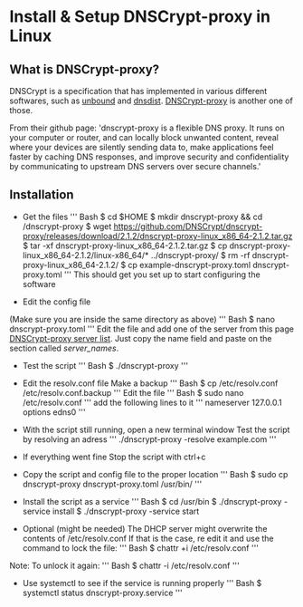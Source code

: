 # Install & Setup DNSCrypt-proxy in Linux

## What is DNSCrypt-proxy?

DNSCrypt is a specification that has implemented in various different softwares, such as [unbound](https://www.unbound.net/) and [dnsdist](https://dnsdist.org/). [DNSCrypt-proxy](https://github.com/DNSCrypt/dnscrypt-proxy) is another one of those.

From their github page: 'dnscrypt-proxy is a flexible DNS proxy. It runs on your computer or router, and can locally block unwanted content, reveal where your devices are silently sending data to, make applications feel faster by caching DNS responses, and improve security and confidentiality by communicating to upstream DNS servers over secure channels.'

## Installation

* Get the files
''' Bash
$ cd $HOME
$ mkdir dnscrypt-proxy && cd /dnscrypt-proxy
$ wget https://github.com/DNSCrypt/dnscrypt-proxy/releases/download/2.1.2/dnscrypt-proxy-linux_x86_64-2.1.2.tar.gz
$ tar -xf dnscrypt-proxy-linux_x86_64-2.1.2.tar.gz
$ cp dnscrypt-proxy-linux_x86_64-2.1.2/linux-x86_64/* ../dnscrypt-proxy/
$ rm -rf dnscrypt-proxy-linux_x86_64-2.1.2/
$ cp example-dnscrypt-proxy.toml dnscrypt-proxy.toml
'''
This should get you set up to start configuring the software

* Edit the config file

(Make sure you are inside the same directory as above)
''' Bash
$ nano dnscrypt-proxy.toml
'''
Edit the file and add one of the server from this page [DNSCrypt-proxy server list](https://dnscrypt.info/public-servers/). Just copy the name field and paste on the section called *server_names*.

* Test the script
''' Bash
$ ./dnscrypt-proxy
'''

* Edit the resolv.conf file
Make a backup
''' Bash
$ cp /etc/resolv.conf /etc/resolv.conf.backup
'''
Edit the file
''' Bash
$ sudo nano /etc/resolv.conf
'''
add the following lines to it
'''
nameserver 127.0.0.1
options edns0
'''

* With the script still running, open a new terminal window
Test the script by resolving an adress
'''
./dnscrypt-proxy -resolve example.com
'''

* If everything went fine
Stop the script with ctrl+c

* Copy the script and config file to the proper location
''' Bash
$ sudo cp dnscrypt-proxy dnscrypt-proxy.toml /usr/bin/
'''

* Install the script as a service
''' Bash
$ cd /usr/bin
$ ./dnscrypt-proxy -service install
$ ./dnscrypt-proxy -service start

* Optional (might be needed)
The DHCP server might overwrite the contents of /etc/resolv.conf
If that is the case, re edit it and use the command to lock the file:
''' Bash
$ chattr +i /etc/resolv.conf
'''

Note: To unlock it again:
''' Bash
$ chattr -i /etc/resolv.conf
'''

* Use systemctl to see if the service is running properly
''' Bash
$ systemctl status dnscrypt-proxy.service
'''
